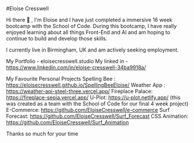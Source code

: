 #Eloise Cresswell

Hi there 👋 , I'm Eloise and I have just completed a immersive 16 week bootcamp with the School of Code. During this bootcamp, I have really enjoyed learning about all things Front-End and AI and am hoping to continue to build and develop those skills. 

I currently live in Birmingham, UK and am actively seeking employment. 

My Portfolio - eloisecresswell.studio
My linked in - https://www.linkedin.com/in/eloise-cresswell-34ba9918a/

My Favourite Personal Projects
Spelling Bee : https://eloisecresswell.github.io/SpellingBeeEloise/
Weather App : https://weather-api-steel-three.vercel.app/
Fireplace Palace: https://fireplace-sepia.vercel.app/
U-Plot: https://u-plot.netlify.app/ (this was created as a team with the School of Code for our final 4 week project)
E-Commerce: https://github.com/EloiseCresswell/e-commerce
Surf Forecast: https://github.com/EloiseCresswell/Surf_Forecast
CSS Animation: https://github.com/EloiseCresswell/Surf_Animation

Thanks so much for your time 
